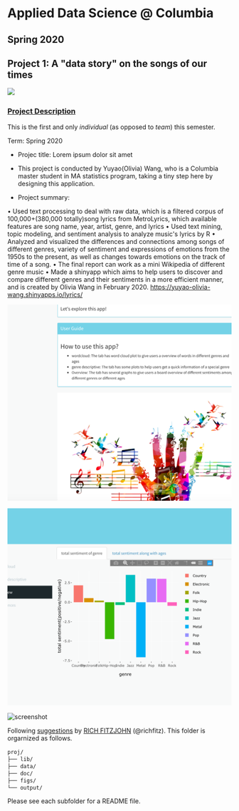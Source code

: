 # Applied Data Science @ Columbia
## Spring 2020
## Project 1: A "data story" on the songs of our times

<img src="figs/title1.jpeg" width="500">

### [Project Description](doc/)
This is the first and only *individual* (as opposed to *team*) this semester. 

Term: Spring 2020

+ Projec title: Lorem ipsum dolor sit amet
+ This project is conducted by Yuyao(Olivia) Wang, who is a Columbia master student in MA statistics program, taking a tiny step here by designing this application.

+ Project summary: 

• Used text processing to deal with raw data, which is a filtered corpus of 100,000+(380,000 totally)song lyrics from MetroLyrics, which available features are song name, year, artist, genre, and lyrics
• Used text mining, topic modeling, and sentiment analysis to analyze music's lyrics by R
• Analyzed and visualized the differences and connections among songs of different genres, variety of sentiment and expressions of emotions from the 1950s to the present, as well as changes towards emotions on the track of time of a song.
• The final report can work as a mini Wikipedia of different genre music
• Made a shinyapp which aims to help users to discover and compare different genres and their sentiments in a more efficient manner, and is created by Olivia Wang in February 2020. https://yuyao-olivia-wang.shinyapps.io/lyrics/

![screenshot](doc/home1.png)

![screenshot](doc/home2.png)

![screenshot](doc/home3.png)

Following [suggestions](http://nicercode.github.io/blog/2013-04-05-projects/) by [RICH FITZJOHN](http://nicercode.github.io/about/#Team) (@richfitz). This folder is orgarnized as follows.

```
proj/
├── lib/
├── data/
├── doc/
├── figs/
└── output/
```

Please see each subfolder for a README file.

